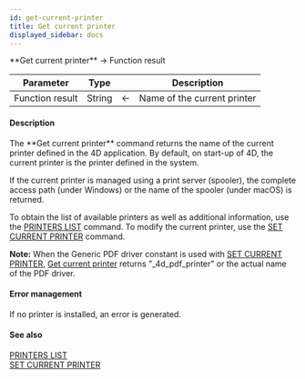 ```yaml
---
id: get-current-printer
title: Get current printer
displayed_sidebar: docs
---
```


<!--REF #_command_.Get current printer.Syntax-->**Get current printer**  -> Function result<!-- END REF-->
<!--REF #_command_.Get current printer.Params-->
| Parameter | Type |  | Description |
| --- | --- | --- | --- |
| Function result | String | <- | Name of the current printer |

<!-- END REF-->

#### Description 

<!--REF #_command_.Get current printer.Summary-->The **Get current printer** command returns the name of the current printer defined in the 4D application.<!-- END REF--> By default, on start-up of 4D, the current printer is the printer defined in the system.

If the current printer is managed using a print server (spooler), the complete access path (under Windows) or the name of the spooler (under macOS) is returned.

To obtain the list of available printers as well as additional information, use the [PRINTERS LIST](printers-list.md) command. To modify the current printer, use the [SET CURRENT PRINTER](set-current-printer.md) command.

**Note:** When the Generic PDF driver constant is used with [SET CURRENT PRINTER](set-current-printer.md), [Get current printer](get-current-printer.md) returns "\_4d\_pdf\_printer" or the actual name of the PDF driver.

#### Error management 

If no printer is installed, an error is generated.

#### See also 

[PRINTERS LIST](printers-list.md)  
[SET CURRENT PRINTER](set-current-printer.md)  
